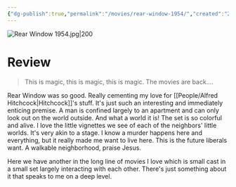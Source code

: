 ```yaml
---
{"dg-publish":true,"permalink":"/movies/rear-window-1954/","created":"2024-05-07","updated":"2024-08-19"}
---
```



![Rear Window 1954.jpg|200](/img/user/Attachments/Rear%20Window%201954.jpg)

# Review

> This is magic, this is magic, this is magic. The movies are back....

Rear Window was so good. Really cementing my love for [[People/Alfred Hitchcock\|Hitchcock]]'s stuff. It's just such an interesting and immediately enticing premise. A man is confined largely to an apartment and can only look out on the world outside. And what a world it is! The set is so colorful and alive. I love the little vignettes we see of each of the neighbors' little worlds. It's very akin to a stage. I know a murder happens here and everything, but it really made me want to live here. This is the future liberals want. A walkable neighborhood, praise Jesus.

Here we have another in the long line of movies I love which is small cast in a small set largely interacting with each other. There's just something about it that speaks to me on a deep level.
